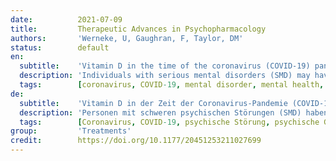 ```yaml
---
date:          2021-07-09
title:         Therapeutic Advances in Psychopharmacology
authors:       'Werneke, U, Gaughran, F, Taylor, DM'
status:        default
en:
  subtitle:    'Vitamin D in the time of the coronavirus (COVID-19) pandemic - a clinical review from a public health and public mental health perspective'
  description: 'Individuals with serious mental disorders (SMD) may have a higher risk of vitamin D (VIT-D) deficiency. They also experience higher mortality because of coronavirus disease 2019 (COVID-19) infection. Therefore, we have conducted a comprehensive review to examine the significance of VIT-D for public health and public mental health during the ongoing COVID-19 pandemic. This review had three specific aims, from a global perspective to (a) create a profile of VIT-D and review the epidemiology of VIT-D deficiency, (b) explore VIT-D deficiency as risk factor for SMD and COVID-19 infections and (c) examine the effectiveness of VIT-D supplementation for both conditions. We found that, in terms of SMD, the evidence from laboratory and observational studies points towards some association between VIT-D deficiency and depression or schizophrenia. Mendelian randomisation studies, however, suggest no, or reverse, causality. The evidence from intervention studies is conflicting. Concerning COVID-19 infection, on proof of principle, VIT-D could provide a plausible defence against the infection itself and against an adverse clinical course. But data from observational studies and the first preliminary intervention studies remain conflicting, with stronger evidence that VIT-D may mitigate the clinical course of COVID-19 infection rather than the risk of infection in the first place. From a public health and public mental health point of view, based on the currently limited knowledge, for individuals with SMD, the benefits of VIT-D optimisation through supplementation seem to outweigh the risks. VIT-D supplementation, however, should not substitute for vaccination or medical care for COVID-19 infection.'
  tags:        [coronavirus, COVID-19, mental disorder, mental health, meta-analysis, public health, supplementation, vitamin D]
de:
  subtitle:    'Vitamin D in der Zeit der Coronavirus-Pandemie (COVID-19) - eine klinische Untersuchung aus der Sicht der öffentlichen Gesundheit und der öffentlichen psychischen Gesundheit'
  description: 'Personen mit schweren psychischen Störungen (SMD) haben ein höheres Risiko für einen Vitamin-D-Mangel (VIT-D). Sie haben auch ein höheres Sterberisiko aufgrund einer Infektion mit dem Coronavirus 2019 (COVID-19). Daher haben wir eine umfassende Untersuchung durchgeführt, um die Bedeutung von VIT-D für die öffentliche Gesundheit und die psychische Gesundheit der Bevölkerung während der laufenden COVID-19-Pandemie zu untersuchen. Diese Übersichtsarbeit verfolgte drei spezifische Ziele: (a) Erstellung eines Profils von VIT-D und Überprüfung der Epidemiologie des VIT-D-Mangels, (b) Untersuchung des VIT-D-Mangels als Risikofaktor für SMD- und COVID-19-Infektionen und (c) Untersuchung der Wirksamkeit der VIT-D-Supplementierung bei beiden Erkrankungen. Wir stellten fest, dass die Erkenntnisse aus Labor- und Beobachtungsstudien in Bezug auf SMD auf einen gewissen Zusammenhang zwischen VIT-D-Mangel und Depression oder Schizophrenie hindeuten. Mendelsche Randomisierungsstudien lassen jedoch keine oder eine umgekehrte Kausalität vermuten. Die Erkenntnisse aus Interventionsstudien sind widersprüchlich. Was die COVID-19-Infektion betrifft, so könnte VIT-D, wenn man den Grundsatzbeweis erbringt, einen plausiblen Schutz gegen die Infektion selbst und gegen einen ungünstigen klinischen Verlauf bieten. Die Daten aus Beobachtungsstudien und den ersten vorläufigen Interventionsstudien sind jedoch nach wie vor widersprüchlich, wobei es stärkere Hinweise darauf gibt, dass VIT-D eher den klinischen Verlauf einer COVID-19-Infektion als das Risiko einer Infektion abmildern kann. Aus der Sicht der öffentlichen Gesundheit und der öffentlichen psychischen Gesundheit scheinen auf der Grundlage des derzeit begrenzten Wissensstandes bei Personen mit SMD die Vorteile einer VIT-D-Optimierung durch Supplementierung die Risiken zu überwiegen. Die VIT-D-Supplementierung sollte jedoch nicht als Ersatz für eine Impfung oder medizinische Behandlung einer COVID-19-Infektion dienen.' 
  tags:        [Coronavirus, COVID-19, psychische Störung, psychische Gesundheit, Meta-Analyse, öffentliche Gesundheit, Supplementierung, Vitamin D]
group:         'Treatments'
credit:        https://doi.org/10.1177/20451253211027699
---
```

